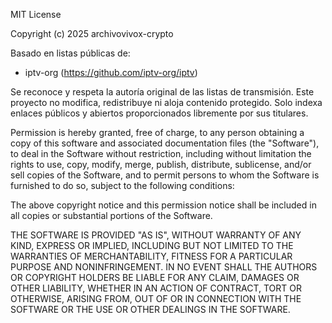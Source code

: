 MIT License

Copyright (c) 2025 archivovivox-crypto

Basado en listas públicas de:

- iptv-org (https://github.com/iptv-org/iptv)

Se reconoce y respeta la autoría original de las listas de transmisión.
Este proyecto no modifica, redistribuye ni aloja contenido protegido.
Solo indexa enlaces públicos y abiertos proporcionados libremente por sus titulares.

Permission is hereby granted, free of charge, to any person obtaining a copy
of this software and associated documentation files (the "Software"), to deal
in the Software without restriction, including without limitation the rights
to use, copy, modify, merge, publish, distribute, sublicense, and/or sell
copies of the Software, and to permit persons to whom the Software is
furnished to do so, subject to the following conditions:

The above copyright notice and this permission notice shall be included in all
copies or substantial portions of the Software.

THE SOFTWARE IS PROVIDED "AS IS", WITHOUT WARRANTY OF ANY KIND, EXPRESS OR
IMPLIED, INCLUDING BUT NOT LIMITED TO THE WARRANTIES OF MERCHANTABILITY,
FITNESS FOR A PARTICULAR PURPOSE AND NONINFRINGEMENT. IN NO EVENT SHALL THE
AUTHORS OR COPYRIGHT HOLDERS BE LIABLE FOR ANY CLAIM, DAMAGES OR OTHER
LIABILITY, WHETHER IN AN ACTION OF CONTRACT, TORT OR OTHERWISE, ARISING FROM,
OUT OF OR IN CONNECTION WITH THE SOFTWARE OR THE USE OR OTHER DEALINGS IN THE
SOFTWARE.
